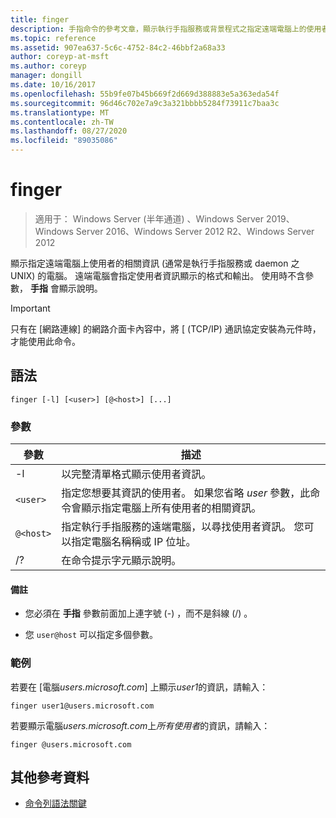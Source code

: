 ```yaml
---
title: finger
description: 手指命令的參考文章，顯示執行手指服務或背景程式之指定遠端電腦上的使用者相關資訊。
ms.topic: reference
ms.assetid: 907ea637-5c6c-4752-84c2-46bbf2a68a33
author: coreyp-at-msft
ms.author: coreyp
manager: dongill
ms.date: 10/16/2017
ms.openlocfilehash: 55b9fe07b45b669f2d669d388883e5a363eda54f
ms.sourcegitcommit: 96d46c702e7a9c3a321bbbb5284f73911c7baa3c
ms.translationtype: MT
ms.contentlocale: zh-TW
ms.lasthandoff: 08/27/2020
ms.locfileid: "89035086"
---
```

# <a name="finger"></a>finger

> 適用于： Windows Server (半年通道) 、Windows Server 2019、Windows Server 2016、Windows Server 2012 R2、Windows Server 2012

顯示指定遠端電腦上使用者的相關資訊 (通常是執行手指服務或 daemon 之 UNIX) 的電腦。 遠端電腦會指定使用者資訊顯示的格式和輸出。 使用時不含參數， **手指** 會顯示說明。

> [!IMPORTANT]
> 只有在 [網路連線] 的網路介面卡內容中，將 [ (TCP/IP) 通訊協定安裝為元件時，才能使用此命令。

## <a name="syntax"></a>語法

```
finger [-l] [<user>] [@<host>] [...]
```

### <a name="parameters"></a>參數

| 參數 | 描述 |
| --------- | ----------- |
| -l | 以完整清單格式顯示使用者資訊。 |
| `<user>` | 指定您想要其資訊的使用者。 如果您省略 *user* 參數，此命令會顯示指定電腦上所有使用者的相關資訊。 |
| `@<host>` | 指定執行手指服務的遠端電腦，以尋找使用者資訊。 您可以指定電腦名稱稱或 IP 位址。 |
| /? | 在命令提示字元顯示說明。 |

#### <a name="remarks"></a>備註

- 您必須在 **手指** 參數前面加上連字號 (-) ，而不是斜線 (/) 。

- 您 `user@host` 可以指定多個參數。

### <a name="examples"></a>範例

若要在 [電腦*users.microsoft.com*] 上顯示*user1*的資訊，請輸入：

```
finger user1@users.microsoft.com
```

若要顯示電腦*users.microsoft.com*上*所有使用者*的資訊，請輸入：

```
finger @users.microsoft.com
```

## <a name="additional-references"></a>其他參考資料

- [命令列語法關鍵](command-line-syntax-key.md)
